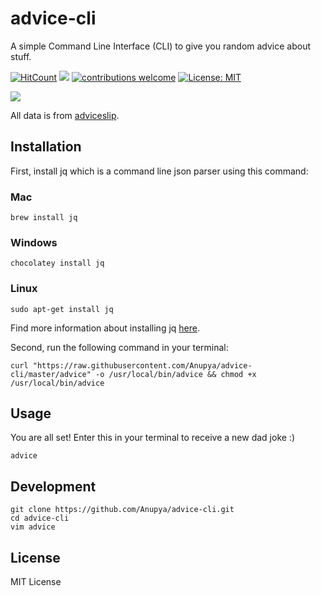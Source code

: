 # advice-cli
A simple Command Line Interface (CLI) to give you random advice about stuff.

[![HitCount](http://hits.dwyl.com/Anupya/advice-cli.svg)](http://hits.dwyl.com/Anupya/advice-cli) ![](https://img.badgesize.io/Anupya/advice-cli/master/advice.svg) [![contributions welcome](https://img.shields.io/badge/contributions-welcome-brightgreen.svg?style=flat)](https://github.com/dwyl/esta/issues) [![License: MIT](https://img.shields.io/badge/License-MIT-yellow.svg)](https://opensource.org/licenses/MIT)

![](https://raw.githubusercontent.com/Anupya/advice-cli/blob/master/screenshot.png)

All data is from [adviceslip](https://api.adviceslip.com/).

## Installation

First, install jq which is a command line json parser using this command:

### Mac
```
brew install jq
```

### Windows
```
chocolatey install jq
```

### Linux
```
sudo apt-get install jq
```

Find more information about installing jq [here](https://stedolan.github.io/jq/download/).    

Second, run the following command in your terminal:

```
curl "https://raw.githubusercontent.com/Anupya/advice-cli/master/advice" -o /usr/local/bin/advice && chmod +x /usr/local/bin/advice
```

## Usage

You are all set! Enter this in your terminal to receive a new dad joke :)

```
advice
```

## Development

```
git clone https://github.com/Anupya/advice-cli.git
cd advice-cli
vim advice
```

## License

MIT License

